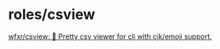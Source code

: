 # roles/csview
[wfxr/csview: 📠 Pretty csv viewer for cli with cjk/emoji support.](https://github.com/wfxr/csview)

